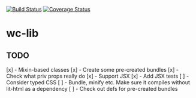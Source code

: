 [![Build Status](https://travis-ci.org/SanderRonde/wc-lib.svg?branch=master)](https://travis-ci.org/SanderRonde/wc-lib)
[![Coverage Status](https://coveralls.io/repos/github/SanderRonde/wc-lib/badge.svg)](https://coveralls.io/github/SanderRonde/wc-lib)

# wc-lib

## TODO

[x] - Mixin-based classes
[x] - Create some pre-created bundles
[x] - Check what priv props really do
[x] - Support JSX
[x] - Add JSX tests
[ ] - Consider typed CSS
[ ] - Bundle, minify etc. Make sure it compiles without lit-html as a dependency
[ ] - Check out defs for pre-created bundles